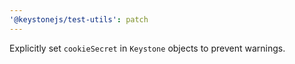 ```yaml
---
'@keystonejs/test-utils': patch
---
```


Explicitly set `cookieSecret` in `Keystone` objects to prevent warnings.
